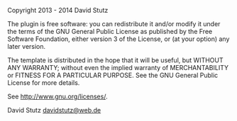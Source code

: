 Copyright 2013 - 2014 David Stutz

The plugin is free software: you can redistribute it and/or modify
it under the terms of the GNU General Public License as published by
the Free Software Foundation, either version 3 of the License, or
(at your option) any later version.

The template is distributed in the hope that it will be useful,
but WITHOUT ANY WARRANTY; without even the implied warranty of
MERCHANTABILITY or FITNESS FOR A PARTICULAR PURPOSE. See the
GNU General Public License for more details.

See <http://www.gnu.org/licenses/>.

David Stutz
davidstutz@web.de